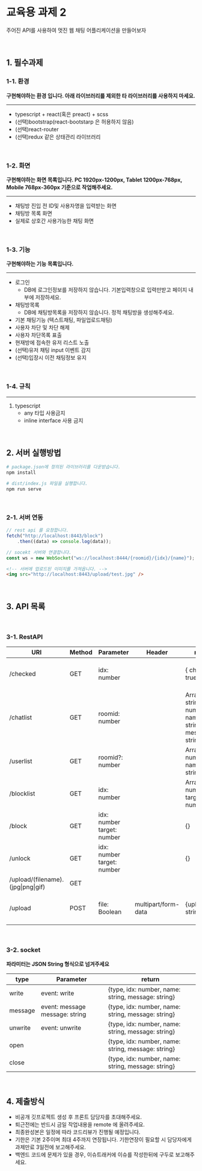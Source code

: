 # 교육용 과제 2
주어진 API를 사용하여 멋진 웹 채팅 어플리케이션을 만들어보자

<br>

## 1. 필수과제
### 1-1. 환경
**구현해야하는 환경 입니다. 아래 라이브러리를 제외한 타 라이브러리를 사용하지 마세요.**

---------------------------------
- typescript + react(혹은 preact) + scss
- (선택)bootstrap(react-bootstarp 은 허용하지 않음)
- (선택)react-router
- (선택)redux 같은 상태관리 라이브러리

<br>

### 1-2. 화면
**구현해야하는 화면 목록입니다. PC 1920px-1200px, Tablet 1200px-768px, Mobile 768px-360px 기준으로 작업해주세요.**

---------------------------------
- 채팅방 진입 전 ID및 사용자명을 입력받는 화면
- 채팅방 목록 화면
- 실제로 상호간 사용가능한 채팅 화면

<br>

### 1-3. 기능
**구현해야하는 기능 목록입니다.**

-------------------------------
- 로그인
   + DB에 로그인정보를 저장하지 않습니다. 기본입력창으로 입력만받고 페이지 내부에 저장하세요.
- 채팅방목록
    + DB에 채팅방목록을 저장하지 않습니다. 정적 채팅방을 생성해주세요.
- 기본 채팅기능 (텍스트채팅, 파일업로드채팅)
- 사용자 차단 및 차단 해제
- 사용자 차단목록 표출
- 현재방에 접속한 유저 리스트 노출
- (선택)유저 채팅 input 이벤트 감지
- (선택)입장시 이전 채팅정보 유지

<br>

### 1-4. 규칙
---------------------------------

1. typescript
   + any 타입 사용금지
   + inline interface 사용 금지

<br>

## 2. 서버 실행방법
```bash
# package.json에 정의된 라이브러리를 다운받습니다.
npm install

# dist/index.js 파일을 실행합니다.
npm run serve
```

<br>

### 2-1. 서버 연동
```typescript
// rest api 를 요청합니다.
fetch("http://localhost:8443/block")
	.then((data) => console.log(data));

// socekt 서버와 연결합니다.
const ws = new WebSocket("ws://localhost:8444/{roomid}/{idx}/{name}");
```
```html
<!-- 서버에 업로드된 이미지를 가져옵니다. -->
<img src="http://localhost:8443/upload/test.jpg" />
```
<br>

## 3. API 목록

<br>

### 3-1. RestAPI

| URI                                | Method | Parameter                  | Header              | return                                                       | Error |
|------------------------------------|--------|----------------------------|---------------------|--------------------------------------------------------------|--------|
| /checked                             | GET    | idx: number                |                     | { checked: true \| false }                                     | { error: string } |
| /chatlist                          | GET    | roomid: number             |                     | Array<{type: string, idx: number, name: string, message: string}> | { error: string } |
| /userlist                          | GET    | roomid?: number            |                     | Array<{idx: number, name: string}>                                | { error: string } |
| /blocklist                         | GET    | idx: number                |                     | Array<{idx: number, target: number}>                              | { error: string } |
| /block                             | GET    | idx: number target: number |                     | {}                                                           | { error: string } |
| /unlock                            | GET    | idx: number target: number |                     | {}                                                           | { error: string } |
| /upload/(filename).(jpg\|png\|gif) | GET    |                            |                     |                                                              |  |
| /upload                            | POST   | file: Boolean              | multipart/form-data | {upload: string}                                             | { error: string } |

<br>

### 3-2. socket
**파라미터는 JSON String 형식으로 넘겨주세요**

| type    | Parameter                      | return                                             |
|---------|--------------------------------|----------------------------------------------------|
| write   | event: write                   | {type, idx: number, name: string, message: string} |
| message | event: message message: string | {type, idx: number, name: string, message: string} |
| unwrite | event: unwrite                 | {type, idx: number, name: string, message: string} |
| open    |                                | {type, idx: number, name: string, message: string} |
| close   |                                | {type, idx: number, name: string, message: string} |

<br>

## 4. 제출방식
- 비공개 깃프로젝트 생성 후 프론트 담당자를 초대해주세요.
- 퇴근전에는 반드시 금일 작업내용을 remote 에 올려주세요.
- 최종완성본은 일정에 따라 코드리뷰가 진행될 예정입니다.
- 기한은 기본 2주이며 최대 4주까지 연장됩니다. 기한연장이 필요할 시 담당자에게 과제만료 3일전에 보고해주세요.
- 백엔드 코드에 문제가 있을 경우, 이슈트래커에 이슈를 작성한뒤에 구두로 보고해주세요.
